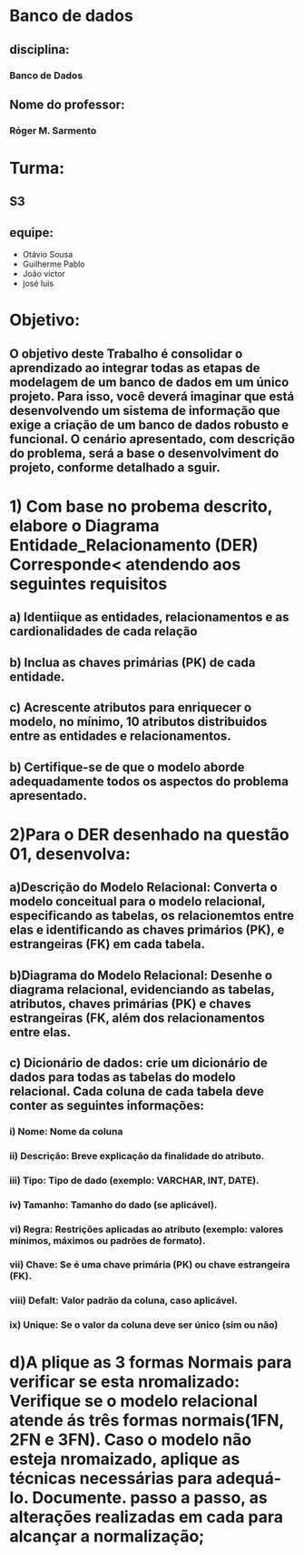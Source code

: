 # Banco de dados
## disciplina:
### Banco de Dados

## Nome do professor:
### Róger M. Sarmento

# Turma:
## S3

## equipe:
- Otávio Sousa
- Guilherme Pablo
- João victor
- josé luis

# Objetivo:
## O objetivo deste Trabalho é consolidar o aprendizado ao integrar todas as etapas de modelagem de um banco de dados em um único projeto. Para isso, você deverá imaginar que está desenvolvendo um sistema de informação que exige a criação de um banco de dados robusto e funcional. O cenário apresentado, com descrição do problema, será a base o desenvolviment do projeto, conforme detalhado a sguir.
# 1) Com base no probema descrito, elabore o Diagrama Entidade_Relacionamento (DER) Corresponde< atendendo aos seguintes requisitos
 ## a) Identiique as entidades, relacionamentos e as cardionalidades de cada relação
 ## b) Inclua as chaves primárias (PK) de cada entidade.
 ## c) Acrescente atributos para enriquecer o modelo, no mínimo, 10 atributos distribuidos entre as entidades e relacionamentos.
 ## b) Certifique-se de  que o modelo aborde adequadamente todos os aspectos do problema apresentado.
# 2)Para o DER desenhado na questão 01, desenvolva:
## a)Descrição do Modelo Relacional: Converta o modelo conceitual para o modelo relacional, especificando as tabelas, os relacionemtos entre elas e identificando as chaves primários (PK), e estrangeiras (FK) em cada tabela.
## b)Diagrama  do Modelo Relacional: Desenhe o diagrama relacional, evidenciando as tabelas, atributos, chaves primárias (PK) e chaves estrangeiras (FK, além dos relacionamentos entre elas.
## c) Dicionário de dados: crie um dicionário de dados para todas as tabelas do modelo relacional. Cada coluna de cada tabela deve conter as seguintes informações:
### i) Nome: Nome da coluna
### ii) Descrição: Breve explicação da finalidade do atributo.
### iii) Tipo: Tipo de dado (exemplo: VARCHAR, INT, DATE).
### iv) Tamanho: Tamanho do dado (se aplicável).
### vi) Regra: Restrições aplicadas ao atributo (exemplo: valores mínimos, máximos ou padrões de formato).
### vii) Chave: Se é uma chave primária (PK) ou chave estrangeira (FK).
### viii) Defalt: Valor padrão da coluna, caso aplicável.
### ix) Unique: Se o valor da coluna deve ser único (sim ou não)
# d)A plique as 3 formas Normais para verificar se esta nromalizado: Verifique se o modelo relacional atende ás três formas normais(1FN, 2FN e 3FN). Caso o modelo não esteja nromaizado, aplique as técnicas necessárias para adequá-lo. Documente. passo a passo, as alterações realizadas em cada para alcançar a normalização;
